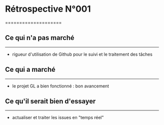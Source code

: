 # Rétrospective N°001
====================


## Ce qui n'a pas marché
---------------------
* rigueur d'utilisation de Github pour le suivi et le traitement des tâches


## Ce qui a marché
---------------
* le projet GL a bien fonctionné : bon avancement


## Ce qu'il serait bien d'essayer
------------------------------
* actualiser et traiter les issues en "temps réel"

